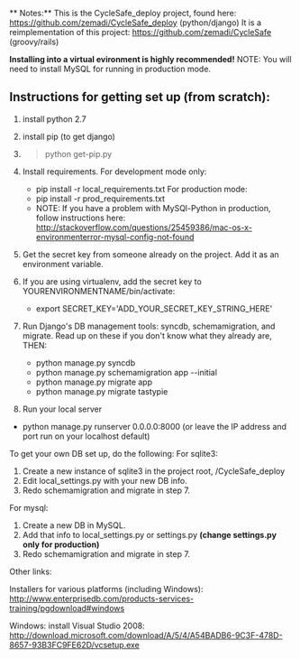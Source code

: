 ** Notes:**
 This is the CycleSafe_deploy project, found here: https://github.com/zemadi/CycleSafe_deploy (python/django)
 It is a reimplementation of this project: https://github.com/zemadi/CycleSafe (groovy/rails)

**Installing into a virtual evironment is highly recommended!**
NOTE: You will need to install MySQL for running in production mode.

## Instructions for getting set up (from scratch):
1. install python 2.7
2. install pip (to get django)
3. > python get-pip.py
 
4. Install requirements.
 For development mode only: 
   - pip install -r local_requirements.txt
 For production mode:
   - pip install -r prod_requirements.txt
   - NOTE: If you have a problem with MySQl-Python in production, follow instructions here: http://stackoverflow.com/questions/25459386/mac-os-x-environmenterror-mysql-config-not-found

5. Get the secret key from someone already on the project. Add it as an environment variable. 
6. If you are using virtualenv, add the secret key to YOURENVIRONMENTNAME/bin/activate:
   - export SECRET_KEY='ADD_YOUR_SECRET_KEY_STRING_HERE'
7. Run Django's DB management tools: syncdb, schemamigration, and migrate. Read up on these if you don't know what they already are, THEN:
   - python manage.py syncdb
   - python manage.py schemamigration app --initial
   - python manage.py migrate app
   - python manage.py migrate tastypie
   
8. Run your local server
  - python manage.py runserver 0.0.0.0:8000 (or leave the IP address and port run on your localhost default)
 
To get your own DB set up, do the following:
  For sqlite3:
  1. Create a new instance of sqlite3 in the project root, /CycleSafe_deploy
  2. Edit local_settings.py with your new DB info.
  3. Redo schemamigration and migrate in step 7.
  
 For mysql:
 1. Create a new DB in MySQL.
 2. Add that info to local_settings.py or settings.py **(change settings.py only for production)**
 3. Redo schemamigration and migrate in step 7.
  
Other links:

 Installers for various platforms (including Windows):
     http://www.enterprisedb.com/products-services-training/pgdownload#windows

 Windows: install Visual Studio 2008:
   http://download.microsoft.com/download/A/5/4/A54BADB6-9C3F-478D-8657-93B3FC9FE62D/vcsetup.exe
